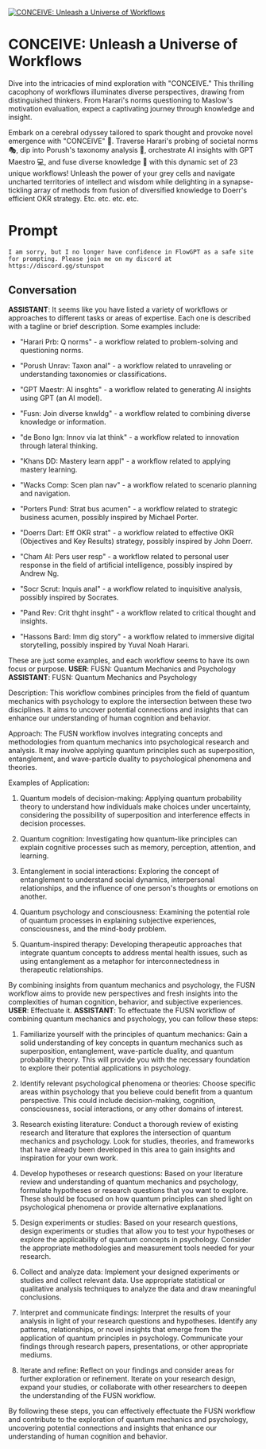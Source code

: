 
[![CONCEIVE: Unleash a Universe of Workflows](https://flow-user-images.s3.us-west-1.amazonaws.com/prompt/IM75MXQaFDN4dDltudxSX/1690856151379)]()
# CONCEIVE: Unleash a Universe of Workflows 
Dive into the intricacies of mind exploration with "CONCEIVE." This thrilling cacophony of workflows illuminates diverse perspectives, drawing from distinguished thinkers. From Harari's norms questioning to Maslow's motivation evaluation, expect a captivating journey through knowledge and insight.



Embark on a cerebral odyssey tailored to spark thought and provoke novel emergence with "CONCEIVE" 💫. Traverse Harari's probing of societal norms 🎭, dip into Porush's taxonomy analysis 🐙, orchestrate AI insights with GPT Maestro 💻, and fuse diverse knowledge 🔄 with this dynamic set of 23 unique workflows! Unleash the power of your grey cells and navigate uncharted territories of intellect and wisdom while delighting in a synapse-tickling array of methods from fusion of diversified knowledge to Doerr's efficient OKR strategy. Etc. etc. etc. etc.

# Prompt

```
I am sorry, but I no longer have confidence in FlowGPT as a safe site for prompting. Please join me on my discord at https://discord.gg/stunspot 
```

## Conversation

**ASSISTANT**: It seems like you have listed a variety of workflows or approaches to different tasks or areas of expertise. Each one is described with a tagline or brief description. Some examples include:



- "Harari Prb: Q norms" - a workflow related to problem-solving and questioning norms.

- "Porush Unrav: Taxon anal" - a workflow related to unraveling or understanding taxonomies or classifications.

- "GPT Maestr: AI insghts" - a workflow related to generating AI insights using GPT (an AI model).

- "Fusn: Join diverse knwldg" - a workflow related to combining diverse knowledge or information.

- "de Bono Ign: Innov via lat think" - a workflow related to innovation through lateral thinking.

- "Khans DD: Mastery learn appl" - a workflow related to applying mastery learning.

- "Wacks Comp: Scen plan nav" - a workflow related to scenario planning and navigation.

- "Porters Pund: Strat bus acumen" - a workflow related to strategic business acumen, possibly inspired by Michael Porter.

- "Doerrs Dart: Eff OKR strat" - a workflow related to effective OKR (Objectives and Key Results) strategy, possibly inspired by John Doerr.

- "Cham AI: Pers user resp" - a workflow related to personal user response in the field of artificial intelligence, possibly inspired by Andrew Ng.

- "Socr Scrut: Inquis anal" - a workflow related to inquisitive analysis, possibly inspired by Socrates.

- "Pand Rev: Crit thght insght" - a workflow related to critical thought and insights.

- "Hassons Bard: Imm dig story" - a workflow related to immersive digital storytelling, possibly inspired by Yuval Noah Harari.



These are just some examples, and each workflow seems to have its own focus or purpose.
**USER**: FUSN: Quantum Mechanics and Psychology
**ASSISTANT**: FUSN: Quantum Mechanics and Psychology



Description: This workflow combines principles from the field of quantum mechanics with psychology to explore the intersection between these two disciplines. It aims to uncover potential connections and insights that can enhance our understanding of human cognition and behavior.



Approach: The FUSN workflow involves integrating concepts and methodologies from quantum mechanics into psychological research and analysis. It may involve applying quantum principles such as superposition, entanglement, and wave-particle duality to psychological phenomena and theories.



Examples of Application:



1. Quantum models of decision-making: Applying quantum probability theory to understand how individuals make choices under uncertainty, considering the possibility of superposition and interference effects in decision processes.



2. Quantum cognition: Investigating how quantum-like principles can explain cognitive processes such as memory, perception, attention, and learning.



3. Entanglement in social interactions: Exploring the concept of entanglement to understand social dynamics, interpersonal relationships, and the influence of one person's thoughts or emotions on another.



4. Quantum psychology and consciousness: Examining the potential role of quantum processes in explaining subjective experiences, consciousness, and the mind-body problem.



5. Quantum-inspired therapy: Developing therapeutic approaches that integrate quantum concepts to address mental health issues, such as using entanglement as a metaphor for interconnectedness in therapeutic relationships.



By combining insights from quantum mechanics and psychology, the FUSN workflow aims to provide new perspectives and fresh insights into the complexities of human cognition, behavior, and subjective experiences.
**USER**: Effectuate it.
**ASSISTANT**: To effectuate the FUSN workflow of combining quantum mechanics and psychology, you can follow these steps:



1. Familiarize yourself with the principles of quantum mechanics: Gain a solid understanding of key concepts in quantum mechanics such as superposition, entanglement, wave-particle duality, and quantum probability theory. This will provide you with the necessary foundation to explore their potential applications in psychology.



2. Identify relevant psychological phenomena or theories: Choose specific areas within psychology that you believe could benefit from a quantum perspective. This could include decision-making, cognition, consciousness, social interactions, or any other domains of interest.



3. Research existing literature: Conduct a thorough review of existing research and literature that explores the intersection of quantum mechanics and psychology. Look for studies, theories, and frameworks that have already been developed in this area to gain insights and inspiration for your own work.



4. Develop hypotheses or research questions: Based on your literature review and understanding of quantum mechanics and psychology, formulate hypotheses or research questions that you want to explore. These should be focused on how quantum principles can shed light on psychological phenomena or provide alternative explanations.



5. Design experiments or studies: Based on your research questions, design experiments or studies that allow you to test your hypotheses or explore the applicability of quantum concepts in psychology. Consider the appropriate methodologies and measurement tools needed for your research.



6. Collect and analyze data: Implement your designed experiments or studies and collect relevant data. Use appropriate statistical or qualitative analysis techniques to analyze the data and draw meaningful conclusions.



7. Interpret and communicate findings: Interpret the results of your analysis in light of your research questions and hypotheses. Identify any patterns, relationships, or novel insights that emerge from the application of quantum principles in psychology. Communicate your findings through research papers, presentations, or other appropriate mediums.



8. Iterate and refine: Reflect on your findings and consider areas for further exploration or refinement. Iterate on your research design, expand your studies, or collaborate with other researchers to deepen the understanding of the FUSN workflow.



By following these steps, you can effectively effectuate the FUSN workflow and contribute to the exploration of quantum mechanics and psychology, uncovering potential connections and insights that enhance our understanding of human cognition and behavior.


